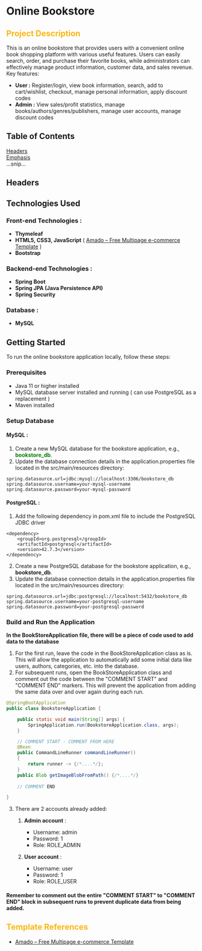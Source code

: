 # Online Bookstore 
## <span style="color:#FBB711">Project Description
This is an online bookstore that provides users with a convenient online book shopping platform with various useful features. Users can easily search, order, and purchase their favorite books, while administrators can effectively manage product information, customer data, and sales revenue.<br>
Key features:<br>
* **User :** Register/login, view book information, search, add to cart/wishlist, checkout, manage personal information, apply discount codes<br>
* **Admin :** View sales/profit statistics, manage books/authors/genres/publishers, manage user accounts, manage discount codes<br>

## Table of Contents
[Headers](#headers)  
[Emphasis](#emphasis)  
...snip...    

## Headers


## Technologies Used
### Front-end Technologies :
* **Thymeleaf**
* **HTML5, CSS3, JavaScript** ( [Amado – Free Multipage e-commerce Template](https://themewagon.com/themes/free-html5-e-commerce-template-bootstrap4-amado/) )
* **Bootstrap**
### Backend-end Technologies :
* **Spring Boot**
* **Spring JPA (Java Persistence API)**
* **Spring Security**
### Database :
* **MySQL**

## Getting Started
To run the online bookstore application locally, follow these steps:<br>
### Prerequisites
* Java 11 or higher installed 
* MySQL database server installed and running ( can use PostgreSQL as a replacement )
* Maven installed
### Setup Database
#### MySQL :
1. Create a new MySQL database for the bookstore application, e.g., <span style="color:green">**bookstore_db**.
2. Update the database connection details in the application.properties file located in the src/main/resources directory:
```
spring.datasource.url=jdbc:mysql://localhost:3306/bookstore_db
spring.datasource.username=your-mysql-username
spring.datasource.password=your-mysql-password
```
#### PostgreSQL :
1. Add the following dependency in pom.xml file to include the PostgreSQL JDBC driver
```
<dependency>
    <groupId>org.postgresql</groupId>
    <artifactId>postgresql</artifactId>
    <version>42.7.3</version>
</dependency>
```
2. Create a new PostgreSQL database for the bookstore application, e.g., **bookstore_db**.
3. Update the database connection details in the application.properties file located in the src/main/resources directory:
```
spring.datasource.url=jdbc:postgresql://localhost:5432/bookstore_db
spring.datasource.username=your-postgresql-username
spring.datasource.password=your-postgresql-password
```

### Build and Run the Application
**In the BookStoreApplication file, there will be a piece of code used to add data to the database**
1. For the first run, leave the code in the BookStoreApplication class as is. This will allow the application to automatically add some initial data like users, authors, categories, etc. into the database.<br>
2. For subsequent runs, open the BookStoreApplication class and comment out the code between the "COMMENT START" and "COMMENT END" markers. This will prevent the application from adding the same data over and over again during each run.
```java
@SpringBootApplication
public class BookstoreApplication {

    public static void main(String[] args) {
        SpringApplication.run(BookstoreApplication.class, args);
    }

    // COMMENT START - COMMENT FROM HERE
    @Bean
    public CommandLineRunner commandLineRunner()
    {
        return runner -> {/*....*/};
    }
    public Blob getImageBlobFromPath() {/*....*/}
    
    // COMMENT END 

}
```
3. There are 2 accounts already added:
   1. **Admin account** :
      * Username: admin 
      * Password: 1 
      * Role: ROLE_ADMIN
      
   2. **User account** :
      * Username: user
      * Password: 1
      * Role: ROLE_USER

#### Remember to comment out the entire "COMMENT START" to "COMMENT END" block in subsequent runs to prevent duplicate data from being added.

## <span style="color:#FBB711">Template References
- [Amado – Free Multipage e-commerce Template](https://themewagon.com/themes/free-html5-e-commerce-template-bootstrap4-amado/)













